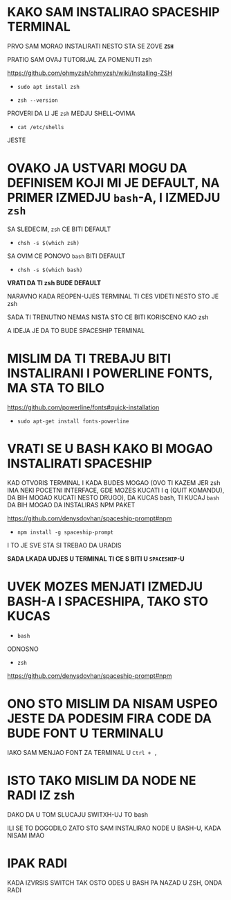 # KAKO SAM INSTALIRAO SPACESHIP TERMINAL

PRVO SAM MORAO INSTALIRATI NESTO STA SE ZOVE **`ZSH`**

PRATIO SAM OVAJ TUTORIJAL ZA POMENUTI zsh

<https://github.com/ohmyzsh/ohmyzsh/wiki/Installing-ZSH>

- `sudo apt install zsh`

- `zsh --version`

PROVERI DA LI JE `zsh` MEDJU SHELL-OVIMA

- `cat /etc/shells`

JESTE

# OVAKO JA USTVARI MOGU DA DEFINISEM KOJI MI JE DEFAULT, NA PRIMER IZMEDJU `bash`-A, I  IZMEDJU `zsh`

SA SLEDECIM, `zsh` CE BITI DEFAULT

- `chsh -s $(which zsh)`

SA OVIM CE PONOVO `bash` BITI DEFAULT

- `chsh -s $(which bash)`

**VRATI DA TI zsh BUDE DEFAULT**

NARAVNO KADA REOPEN-UJES TERMINAL TI CES VIDETI NESTO STO JE zsh

SADA TI TRENUTNO NEMAS NISTA STO CE BITI KORISCENO KAO zsh

A IDEJA JE DA TO BUDE SPACESHIP TERMINAL

# MISLIM DA TI TREBAJU BITI INSTALIRANI I POWERLINE FONTS, MA STA TO BILO

<https://github.com/powerline/fonts#quick-installation>

- `sudo apt-get install fonts-powerline`

# VRATI SE U BASH KAKO BI MOGAO INSTALIRATI SPACESHIP

KAD OTVORIS TERMINAL I KADA BUDES MOGAO (OVO TI KAZEM JER zsh IMA NEKI POCETNI INTERFACE, GDE MOZES KUCATI I q (QUIT KOMANDU), DA BIH MOGAO KUCATI NESTO DRUGO), DA KUCAS bash, TI KUCAJ `bash` DA BIH MOGAO DA INSTALIRAS NPM PAKET

<https://github.com/denysdovhan/spaceship-prompt#npm>

- `npm install -g spaceship-prompt`

I TO JE SVE STA SI TREBAO DA URADIS

**SADA LKADA UDJES U TERMINAL TI CE S BITI U `SPACESHIP`-U**

# UVEK MOZES MENJATI IZMEDJU BASH-A I SPACESHIPA, TAKO STO KUCAS

- `bash`

ODNOSNO

- `zsh`

<https://github.com/denysdovhan/spaceship-prompt#npm>

# ONO STO MISLIM DA NISAM USPEO JESTE DA PODESIM FIRA CODE DA BUDE FONT U TERMINALU

IAKO SAM MENJAO FONT ZA TERMINAL U `Ctrl + ,`

# ISTO TAKO MISLIM DA NODE NE RADI IZ zsh

DAKO DA U TOM SLUCAJU SWITXH-UJ TO bash

ILI SE TO DOGODILO ZATO STO SAM INSTALIRAO NODE U BASH-U, KADA NISAM IMAO 

# IPAK RADI

KADA IZVRSIS SWITCH TAK OSTO ODES U BASH PA NAZAD U ZSH, ONDA RADI